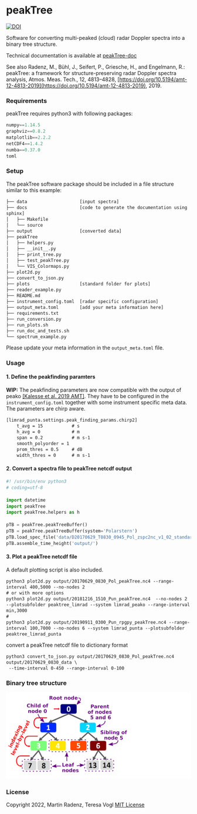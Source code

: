 # peakTree

[![DOI](https://zenodo.org/badge/DOI/10.5281/zenodo.2577387.svg)](https://doi.org/10.5281/zenodo.2577387)

Software for converting multi-peaked (cloud) radar Doppler spectra into a binary tree structure.

Technical documentation is available at [peakTree-doc](https://martin-rdz.github.io/peakTree-doc/)

See also 
Radenz, M., Bühl, J., Seifert, P., Griesche, H., and Engelmann, R.: peakTree: a framework for structure-preserving radar Doppler spectra analysis, Atmos. Meas. Tech., 12, 4813–4828, [https://doi.org/10.5194/amt-12-4813-2019](https://doi.org/10.5194/amt-12-4813-2019), 2019.


### Requirements

peakTree requires python3 with following packages:
```python
numpy==1.14.5
graphviz==0.8.2
matplotlib==2.2.2
netCDF4==1.4.2
numba==0.37.0
toml
```

### Setup

The peakTree software package should be included in a file structure similar to this example:
```
├── data                    [input spectra]
├── docs                    [code to generate the documentation using sphinx]
│   ├── Makefile
│   └── source
├── output                  [converted data]
├── peakTree
│   ├── helpers.py
│   ├── __init__.py
│   ├── print_tree.py
│   ├── test_peakTree.py
│   └── VIS_Colormaps.py
├── plot2d.py
├── convert_to_json.py
├── plots                   [standard folder for plots]
├── reader_example.py
├── README.md
├── instrument_config.toml  [radar specific configuration]
├── output_meta.toml        [add your meta information here]
├── requirements.txt
├── run_conversion.py
├── run_plots.sh
├── run_doc_and_tests.sh
└── spectrum_example.py
```

Please update your meta information in the `output_meta.toml` file.

### Usage

#### 1. Define the peakfinding paramters 

**WIP:** The peakfinding parameters are now compatible with the output of peako [[Kalesse et al. 2019 AMT]](https://doi.org/10.5194/amt-12-4591-2019).
They have to be configured in the `instrument_config.toml` together with some instrument specific meta data.
The parameters are chirp aware.

```
[limrad_punta.settings.peak_finding_params.chirp2]
    t_avg = 15           # s
    h_avg = 0            # m
    span = 0.2           # m s-1
    smooth_polyorder = 1
    prom_thres = 0.5     # dB
    width_thres = 0      # m s-1
```

#### 2. Convert a spectra file to peakTree netcdf output
```python
#! /usr/bin/env python3
# coding=utf-8

import datetime
import peakTree
import peakTree.helpers as h

pTB = peakTree.peakTreeBuffer()
pTB = peakTree.peakTreeBuffer(system='Polarstern')
pTB.load_spec_file('data/D20170629_T0830_0945_Pol_zspc2nc_v1_02_standard.nc4')
pTB.assemble_time_height('output/')
```

#### 3. Plot a peakTree netcdf file
A default plotting script is also included.
```
python3 plot2d.py output/20170629_0830_Pol_peakTree.nc4 --range-interval 400,5000 --no-nodes 2
# or with more options
python3 plot2d.py output/20181216_1510_Pun_peakTree.nc4  --no-nodes 2 --plotsubfolder peaktree_limrad --system limrad_peako --range-interval min,3000
#
python3 plot2d.py output/20190911_0300_Pun_rpgpy_peakTree.nc4 --range-interval 100,7000 --no-nodes 6 --system limrad_punta --plotsubfolder peaktree_limrad_punta
```

convert a peakTree netcdf file to dictionary format
```
python3 convert_to_json.py output/20170629_0830_Pol_peakTree.nc4 output/20170629_0830_data \
 --time-interval 0-450 --range-interval 0-100
```

### Binary tree structure

![Binary tree nomenclature and conventions](tutorials/binary_tree_colored.png)


### License
Copyright 2022, Martin Radenz, Teresa Vogl
[MIT License](<http://www.opensource.org/licenses/mit-license.php>)
